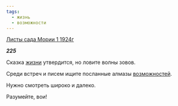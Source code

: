 ```yaml
---
tags:
  - жизнь
  - возможности
---
```

[Листы сада Мории 1 1924г](https://127.0.0.1:4002/agni/1924)

___225___

Сказка [жизни](../../../tags/#жизнь) утвердится, но ловите волны зовов.   

Среди встреч и писем ищите посланные алмазы [возможностей](../../../tags/#возможности).   

Нужно смотреть широко и далеко.   

Разумейте, вои!   

